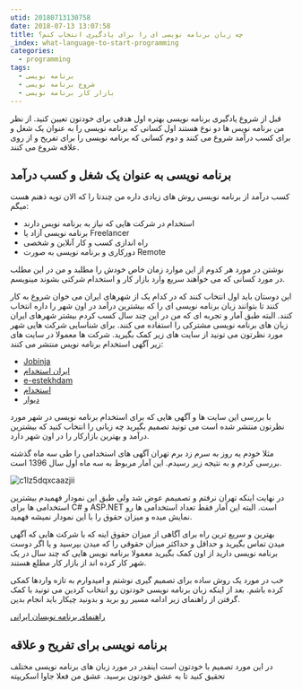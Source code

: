 ```yaml
---
utid: 20180713130758
date: 2018-07-13 13:07:58
title: چه زبان برنامه نویسی ای را برای یادگیری انتخاب کنم؟
_index: what-language-to-start-programming
categories:
  - programming
tags:
  - برنامه نویسی
  - شروع برنامه نویسی
  - بازار کار برنامه نویسی
---
```

قبل از شروع یادگیری برنامه نویسی بهتره اول هدفی برای خودتون تعیین کنید. از نظر من برنامه نویس ها دو نوع هستند اول کسانی که برنامه نویسی را به عنوان یک شغل و برای کسب درآمد شروع می کنند و دوم کسانی که برنامه نویسی را برای تفریح و از روی علاقه شروع می کنند.

## برنامه نویسی به عنوان یک شغل و کسب درآمد
کسب درآمد از برنامه نویسی روش های زیادی داره من چندتا را که الان تویه ذهنم هست میگم:

- استخدام در شرکت هایی که نیاز به برنامه نویس دارند
- برنامه نویسی آزاد یا Freelancer
- راه اندازی کسب و کار آنلاین و شخصی
- دورکاری و برنامه نویسی به صورت Remote

نوشتن در مورد هر کدوم از این موارد زمان خاص خودش را مطلبد و من در این مطلب در مورد کسانی که می خواهند سریع وارد بازار کار و استخدام شرکتی بشوند مینویسم.

این دوستان باید اول انتخاب کنند که در کدام یک از شهرهای ایران می خوان شروع به کار کنند تا بتوانند زبان برنامه نویسی ای را که بیشترین درآمد در اون شهر را داره انتخاب کنند. البته طبق آمار و تجربه ای که من در این چند سال کسب کردم بیشتر شهرهای ایران زبان های برنامه نویسی مشترکی را استفاده می کنند. برای شناسایی شرکت هایی شهر مورد نظرتون می تونید از سایت های زیر کمک بگیرید. شرکت ها معمولا در سایت های زیر آگهی استخدام برنامه نویس منتشر می کنند:

- [Jobinja](https://jobinja.ir/)
- [ایران استخدام](https://iranestekhdam.ir/)
- [e-estekhdam](https://www.e-estekhdam.com/)
- [استخدام](http://www.estekhtam.com/)
- [دیوار](https://divar.ir/)

با بررسی این سایت ها و آگهی هایی که برای استخدام برنامه نویسی در شهر مورد نظرتون منتشر شده است می تونید تصمیم بگیرید چه زبانی را انتخاب کنید که بیشترین درآمد و بهترین بازارکار را در اون شهر دارد.

مثلا خودم یه روز به سرم زد برم تهران آگهی های استخدامی را طی سه ماه گذشته بررسی کردم و به نتیجه زیر رسیدم. این آمار مربوط به سه ماه اول سال 1396 است.

![c1lz5dqxcaazjii](https://user-images.githubusercontent.com/8302633/42683656-3a5441f8-86a3-11e8-85b0-29597516ac8c.jpg)

در نهایت اینکه تهران نرفتم و تصمیمم عوض شد  ولی طبق این نمودار فهمیدم بیشترین استخدامی ها برای C# و ASP.NET است. البته این آمار فقط تعداد استخدامی ها رو نمایش میده و میزان حقوق را با این نمودار نمیشه فهمید.

بهترین و سریع ترین راه برای آگاهی از میزان حقوق اینه که با شرکت هایی که آگهی میدن تماس بگیرید و حداقل و حداکثر میزان حقوقی را که میدن بپرسید و یا اگر دوست برنامه نویسی دارید از اون کمک بگیرید معمولا برنامه نویس هایی که چند سال در یک شهر کار کرده اند از بازار کار مطلع هستند.

خب در مورد یک روش ساده برای تصمیم گیری نوشتم و امیدوارم به تازه واردها کمکی کرده باشم. بعد از اینکه زبان برنامه نویسی خودتون رو انتخاب کردین می تونید با کمک گرفتن از راهنمای زیر ادامه مسیر رو برید و بدونید چیکار باید انجام بدین.

[راهنمای برنامه نویسان ایرانی](https://github.com/alihesari/Iranian-programmers-guide)


## برنامه نویسی برای تفریح و علاقه
در این مورد تصمیم با خودتون است اینقدر در مورد زبان های برنامه نویسی مختلف تحقیق کنید تا به عشق خودتون برسید. عشق من فعلا جاوا اسکریپته
